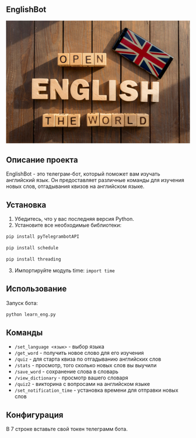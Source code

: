 ## EnglishBot
![Альтернативый текст](photo.jpeg)

## Описание проекта
EnglishBot - это телеграм-бот, который поможет вам изучать английский язык. Он предоставляет различные команды для изучения новых слов, отгадывания квизов на английском языке.

## Установка
1. Убедитесь, что у вас последняя версия Python.
2. Установите все необходимые библиотеки:
```bash
pip install pyTelegrambotAPI
```
```bash
pip install schedule
```
```bash
pip install threading
```
3. Импортируйте модуль time: `import time`

## Использование
Запуск бота:
```bash
python learn_eng.py
```

## Команды
- `/set_language <язык>` - выбор языка
- `/get_word` - получить новое слово для его изучения
- `/quiz` - для старта квиза по отгадыванию английских слов
- `/stats` - просмотр, того сколько новых слов вы выучили
- `/save_word` - сохранение слова в словарь
- `/view_dictionary` - просмотр вашего словаря
- `/quiz2` - викторина с вопросами на английском языке
- `/set_notification_time` - установка времени для отправки новых слов

## Конфигурация 

В 7 строке вставьте свой токен телеграмм бота.
